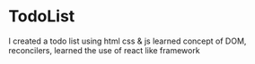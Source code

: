# TodoList
I created a todo list using html css &amp; js learned concept of DOM, reconcilers, learned the use of react like framework
